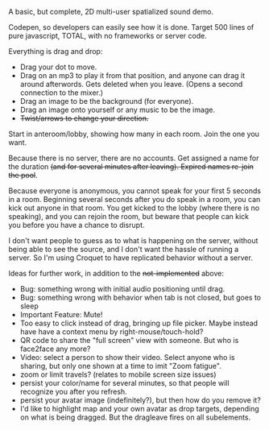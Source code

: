 A basic, but complete, 2D multi-user spatialized sound demo.

Codepen, so developers can easily see how it is done. Target 500 lines of pure javascript, TOTAL, with no frameworks or server code.

Everything is drag and drop:
- Drag your dot to move.
- Drag on an mp3 to play it from that position, and anyone can drag it around afterwords. Gets deleted when you leave. (Opens a second connection to the mixer.)
- Drag an image to be the background (for everyone).
-  Drag an image onto yourself or any music to be the image. 
- ~~Twist/arrows to change your direction.~~

Start in anteroom/lobby, showing how many in each room. Join the one you want.

Because there is no server, there are no accounts. Get assigned a name for the duration ~~(and for several minutes after leaving). Expired names re-join the pool~~.

Because everyone is anonymous, you cannot speak for your first 5 seconds in a room. Beginning several seconds after you do speak in a room, you can kick out anyone in that room. You get kicked to the lobby (where there is no speaking), and you can rejoin the room, but beware that people can kick you before you have a chance to disrupt.

I don't want people to guess as to what is happening on the server, without being able to see the source, and I don't want the hassle of running a server. So I'm using Croquet to have replicated behavior without a server.

Ideas for further work, in addition to the ~~not-implemented~~ above:
- Bug: something wrong with initial audio positioning until drag.
- Bug: something wrong with behavior when tab is not closed, but goes to sleep
- Important Feature: Mute!
- Too easy to click instead of drag, bringing up file picker. Maybe instead have have a context menu by right-mouse/touch-hold?
- QR code to share the "full screen" view with someone. But who is face2face any more?
- Video: select a person to show their video. Select anyone who is sharing, but only one shown at a time to imit "Zoom fatigue".
- zoom or limit travels? (relates to mobile screen size issues)
- persist your color/name for several minutes, so that people will recognize you after you refresh.
- persist your avatar image (indefinitely?), but then how do you remove it?
- I'd like to highlight map and your own avatar as drop targets, depending on what is being dragged. But the dragleave fires on all subelements.
